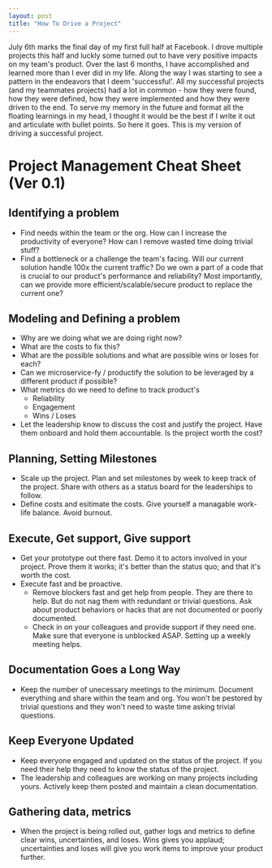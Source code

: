 ```yaml
---
layout: post
title: "How To Drive a Project"
---
```



July 6th marks the final day of my first full half at Facebook. I drove multiple projects this half and luckly some turned out to have very positive impacts on my team's product. Over the last 6 months, I have accomplished and learned more than I ever did in my life. Along the way I was starting to see a pattern in the endeavors that I deem 'successful'. All my successful projects (and my teammates projects) had a lot in common - how they were found, how they were defined, how they were implemented and how they were driven to the end. To serve my memory in the future and format all the floating learnings in my head, I thought it would be the best if I write it out and articulate with bullet points. So here it goes. This is my version of driving a successful project.

# Project Management Cheat Sheet (Ver 0.1)

## Identifying a problem

- Find needs within the team or the org. How can I increase the productivity of everyone? How can I remove wasted time doing trivial stuff?
- Find a bottleneck or a challenge the team's facing. Will our current solution handle 100x the current traffic? Do we own a part of a code that is crucial to our product's performance and reliability? Most importantly, can we provide more efficient/scalable/secure product to replace the current one?


## Modeling and Defining a problem
- Why are we doing what we are doing right now?
- What are the costs to fix this?
- What are the possible solutions and what are possible wins or loses for each?
- Can we microservice-fy / productify the solution to be leveraged by a different product if possible?
- What metrics do we need to define to track product's
    - Reliability
    - Engagement
    - Wins / Loses
- Let the leadership know to discuss the cost and justify the project. Have them onboard and hold them accountable. Is the project worth the cost?


## Planning, Setting Milestones
- Scale up the project. Plan and set milestones by week to keep track of the project. Share with others as a status board for the leaderships to follow.
- Define costs and esitimate the costs. Give yourself a managable work-life balance. Avoid burnout. 


## Execute, Get support, Give support
- Get your prototype out there fast. Demo it to actors involved in your project. Prove them it works; it's better than the status quo; and that it's worth the cost.
- Execute fast and be proactive.
    - Remove blockers fast and get help from people. They are there to help. But do not nag them with redundant or trivial questions. Ask about product behaviors or hacks that are not documented or poorly documented.
    - Check in on your colleagues and provide support if they need one. Make sure that everyone is unblocked ASAP. Setting up a weekly meeting helps.


## Documentation Goes a Long Way
- Keep the number of unecessary meetings to the minimum. Document everything and share within the team and org. You won't be pestored by trivial questions and they won't need to waste time asking trivial questions.

## Keep Everyone Updated
- Keep everyone engaged and updated on the status of the project. If you need their help they need to know the status of the project. 
- The leadership and colleagues are working on many projects including yours. Actively keep them posted and maintain a clean documentation.

## Gathering data, metrics
- When the project is being rolled out, gather logs and metrics to define clear wins, uncertainties, and loses. Wins gives you applaud; uncertainties and loses will give you work items to improve your product further.

